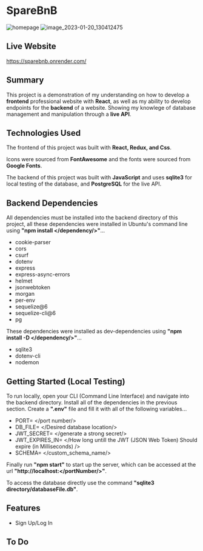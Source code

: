 # SpareBnB

![homepage](https://user-images.githubusercontent.com/106848904/213801860-edde9800-ae0e-4c6c-b368-598f115c20c5.png)
![image_2023-01-20_130412475](https://user-images.githubusercontent.com/106848904/213804882-9692cef2-c60b-4424-8578-41bebe5b947d.png)


## Live Website
https://sparebnb.onrender.com/

## Summary

This project is a demonstration of my understanding on how to develop a **frontend** professional website with **React**, as well as my ability to develop endpoints for the **backend** of a website. Showing my knowlege of database management and manipulation through a **live API**.

## Technologies Used

The frontend of this project was built with **React, Redux, and Css**.

Icons were sourced from **FontAwesome** and the fonts were sourced from **Google Fonts**.

The backend of this project was built with **JavaScript** and uses **sqlite3** for  local testing of the database, and **PostgreSQL** for the live API.

## Backend Dependencies

All dependencies must be installed into the backend directory of this project, all these dependencies were installed in Ubuntu's command line using **"npm install </dependency/>"**...

 - cookie-parser
 - cors
 - csurf
 - dotenv
 - express
 - express-async-errors
 - helmet
 - jsonwebtoken
 - morgan
 - per-env
 - sequelize@6
 - sequelize-cli@6
 - pg

These dependencies were installed as dev-dependencies using **"npm install -D </dependency/>"**...

 - sqlite3
 - dotenv-cli
 - nodemon

## Getting Started (Local Testing)

To run locally, open your CLI (Command Line Interface) and navigate into the backend directory. Install all of the dependencies in the previous section. Create a **".env"** file and fill it with all of the following variables...

 - PORT= </port number/>
 - DB_FILE= </Desired database location/>
 - JWT_SECRET= </generate a strong secret/>
 - JWT_EXPIRES_IN= </How long untill the JWT (JSON Web Token) Should expire (in Milliseconds) />
 - SCHEMA= </custom_schema_name/>

Finally run **"npm start"** to start up the server, which can be accessed at the url **"http://localhost:</portNumber/>"**.

To access the database directly use the command **"sqlite3 directory/databaseFile.db"**.

## Features

 - Sign Up/Log In

## To Do
